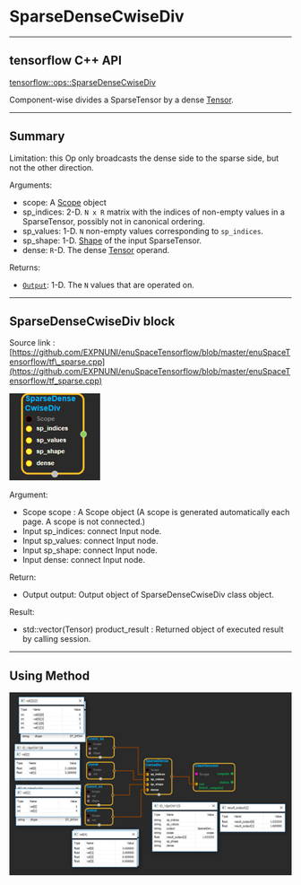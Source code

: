 # SparseDenseCwiseDiv

---

## tensorflow C++ API

[tensorflow::ops::SparseDenseCwiseDiv](https://www.tensorflow.org/api_docs/cc/class/tensorflow/ops/sparse-dense-cwise-div)

Component-wise divides a SparseTensor by a dense [Tensor](https://www.tensorflow.org/api_docs/cc/class/tensorflow/tensor.html#classtensorflow_1_1_tensor).

---

## Summary

Limitation: this Op only broadcasts the dense side to the sparse side, but not the other direction.

Arguments:

* scope: A [Scope](https://www.tensorflow.org/api_docs/cc/class/tensorflow/scope.html#classtensorflow_1_1_scope) object
* sp\_indices: 2-D. `N x R` matrix with the indices of non-empty values in a SparseTensor, possibly not in canonical ordering.
* sp\_values: 1-D. `N` non-empty values corresponding to `sp_indices`.
* sp\_shape: 1-D. [Shape](https://www.tensorflow.org/api_docs/cc/class/tensorflow/ops/shape.html#classtensorflow_1_1ops_1_1_shape) of the input SparseTensor.
* dense: `R`-D. The dense [Tensor](https://www.tensorflow.org/api_docs/cc/class/tensorflow/tensor.html#classtensorflow_1_1_tensor) operand.

Returns:

* [`Output`](https://www.tensorflow.org/api_docs/cc/class/tensorflow/output.html#classtensorflow_1_1_output): 1-D. The `N` values that are operated on.

---

## SparseDenseCwiseDiv block

Source link : [https://github.com/EXPNUNI/enuSpaceTensorflow/blob/master/enuSpaceTensorflow/tf\_sparse.cpp](https://github.com/EXPNUNI/enuSpaceTensorflow/blob/master/enuSpaceTensorflow/tf_sparse.cpp)

![](/assets/sparse_op/SparseDenseCwiseDiv1.jpg)

Argument:

* Scope scope : A Scope object \(A scope is generated automatically each page. A scope is not connected.\)
* Input sp\_indices: connect  Input node.
* Input sp\_values: connect  Input node.
* Input sp\_shape: connect  Input node.
* Input dense: connect  Input node.

Return:

* Output output: Output object of SparseDenseCwiseDiv class object.

Result:

* std::vector\(Tensor\) product\_result : Returned object of executed result by calling session.

---

## Using Method

![](/assets/sparse_op/SparseDenseCwiseDiv2.jpg)

